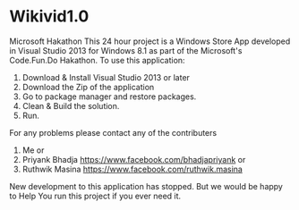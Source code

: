 # Wikivid1.0
Microsoft Hakathon
This 24 hour project is a Windows Store App developed in Visual Studio 2013 for Windows 8.1 as part of the Microsoft's Code.Fun.Do Hakathon.
To use this application:
1. Download & Install Visual Studio 2013 or later
2. Download the Zip of the application
3. Go to package manager and restore packages.
4. Clean & Build the solution.
5. Run.

For any problems please contact any of the contributers
1. Me 
or
2. Priyank Bhadja https://www.facebook.com/bhadjapriyank
or
3. Ruthwik Masina https://www.facebook.com/ruthwik.masina

New development to this application has stopped. But we would be happy to Help You run this project if you ever need it.

